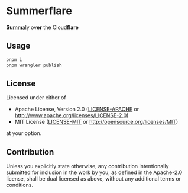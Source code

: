 # Summerflare

[**Summ**aly](https://github.com/misskey-dev/summaly) ov**er** the Cloud**flare**

## Usage

```bash
pnpm i
pnpm wrangler publish
```

## License

Licensed under either of

- Apache License, Version 2.0 ([LICENSE-APACHE](LICENSE-APACHE) or
  <http://www.apache.org/licenses/LICENSE-2.0>)
- MIT License ([LICENSE-MIT](LICENSE-MIT) or
  <http://opensource.org/licenses/MIT>)

at your option.

## Contribution

Unless you explicitly state otherwise, any contribution intentionally submitted
for inclusion in the work by you, as defined in the Apache-2.0 license, shall be
dual licensed as above, without any additional terms or conditions.
